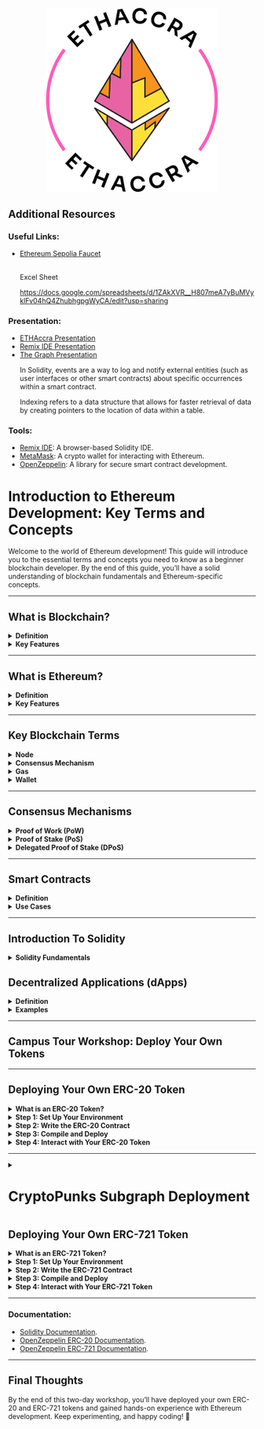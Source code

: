<div align="center" ><img width="350px" src="https://github.com/ETHAccra/Zero-To-Dapp-University-Campus-Tour/blob/main/ETHAccra-LogoFiles_PrimaryBadge.png"></div>

<h2>Additional Resources</h2>
<h3>Useful Links:</h3>
<ul>
  <li><a href="https://cloud.google.com/application/web3/faucet/ethereum/sepolia" target="_blank">Ethereum Sepolia Faucet</a></li><br>

  Excel Sheet

https://docs.google.com/spreadsheets/d/1ZAkXVR__H807meA7yBuMVyklFv04hQ4ZhubhgpgWyCA/edit?usp=sharing

</ul>
<h3>Presentation:</h3>
<ul>
  <li><a href="https://docs.google.com/presentation/d/1GsH-hoath5B_ua9r4xmvySFhFWy9rOBe/edit?usp=sharing&ouid=109207709370381780005&rtpof=true&sd=true" target="_blank">ETHAccra Presentation</a></li>
  <li><a href="https://docs.google.com/presentation/d/1UkdDAZYwNiS0rGIkdulOonFH6FDs4z9smaaj5iDim1s/edit#slide=id.g12e1023695a_0_0" target="_blank">Remix IDE Presentation</a></li>
  <li><a href="https://docs.google.com/presentation/d/1k1KdmTqtT6bBCXgeMVXWxD0qcWU2VEHHZFb5T5iFs-A/edit?usp=sharing" target="_blank">The Graph Presentation</a></li>

In Solidity, events are a way to log and notify external entities (such as user interfaces or other smart contracts) about specific occurrences within a smart contract.

Indexing refers to a data structure that allows for faster retrieval of data by creating pointers to the location of data within a table.

</ul>

<h3>Tools:</h3>
<ul>
  <li><a href="https://remix.ethereum.org/" target="_blank">Remix IDE</a>: A browser-based Solidity IDE.</li>
  <li><a href="https://metamask.io/" target="_blank">MetaMask</a>: A crypto wallet for interacting with Ethereum.</li>
  <li><a href="https://openzeppelin.com/" target="_blank">OpenZeppelin</a>: A library for secure smart contract development.</li>
</ul>

<h1>Introduction to Ethereum Development: Key Terms and Concepts</h1>

<p>Welcome to the world of Ethereum development! This guide will introduce you to the essential terms and concepts you need to know as a beginner blockchain developer. By the end of this guide, you’ll have a solid understanding of blockchain fundamentals and Ethereum-specific concepts.</p>

<hr />

<h2>What is Blockchain?</h2>

<details>
<summary><strong>Definition</strong></summary>
<p>A blockchain is a decentralized, distributed ledger that records transactions across a network of computers. Each block contains a list of transactions, and these blocks are linked together in a chain, hence the name "blockchain."</p>
</details>

<details>
<summary><strong>Key Features</strong></summary>
<ul>
  <li><strong>Decentralization</strong>: No single entity controls the network.</li>
  <li><strong>Transparency</strong>: All transactions are visible to everyone on the network.</li>
  <li><strong>Immutability</strong>: Once data is recorded, it cannot be altered.</li>
</ul>
</details>

<hr />

<h2>What is Ethereum?</h2>

<details>
<summary><strong>Definition</strong></summary>
<p>Ethereum is a decentralized, open-source blockchain platform that enables developers to build and deploy smart contracts and decentralized applications (dApps). Unlike Bitcoin, which is primarily a digital currency, Ethereum is a programmable blockchain.</p>
</details>

<details>
<summary><strong>Key Features</strong></summary>
<ul>
  <li><strong>Smart Contracts</strong>: Self-executing contracts with the terms of the agreement written in code.</li>
  <li><strong>Ether (ETH)</strong>: The native cryptocurrency of the Ethereum network, used to pay for transactions and computational services.</li>
  <li><strong>Decentralized Applications (dApps)</strong>: Applications that run on the Ethereum blockchain.</li>
</ul>
</details>

<hr />

<h2>Key Blockchain Terms</h2>

<details>
<summary><strong>Node</strong></summary>
<p>A computer that participates in the blockchain network by validating and relaying transactions. Nodes maintain a copy of the blockchain and ensure its integrity.</p>
</details>

<details>
<summary><strong>Consensus Mechanism</strong></summary>
<p>A method used to achieve agreement on the state of the blockchain across all nodes. Common consensus mechanisms include Proof of Work (PoW) and Proof of Stake (PoS).</p>
</details>

<details>
<summary><strong>Gas</strong></summary>
<p>A unit of measurement for the computational effort required to execute operations on the Ethereum network. Gas fees are paid in Ether (ETH) and compensate miners (or validators) for their work.</p>
</details>

<details>
<summary><strong>Wallet</strong></summary>
<p>A software application that allows users to interact with the blockchain. Wallets store private keys, which are used to sign transactions and prove ownership of assets.</p>
</details>

<hr />

<h2>Consensus Mechanisms</h2>

<details>
<summary><strong>Proof of Work (PoW)</strong></summary>
<p>PoW is a consensus mechanism where miners solve complex mathematical puzzles to validate transactions and create new blocks. The first miner to solve the puzzle gets to add the block to the blockchain and is rewarded with cryptocurrency.</p>

<h4>Pros:</h4>
<ul>
  <li>High security due to computational difficulty.</li>
</ul>

<h4>Cons:</h4>
<ul>
  <li>Energy-intensive and environmentally unfriendly.</li>
</ul>
</details>

<details>
<summary><strong>Proof of Stake (PoS)</strong></summary>
<p>PoS is a consensus mechanism where validators are chosen to create new blocks based on the number of tokens they hold and are willing to "stake" as collateral. Validators are rewarded with transaction fees.</p>

<h4>Pros:</h4>
<ul>
  <li>Energy-efficient compared to PoW.</li>
</ul>

<h4>Cons:</h4>
<ul>
  <li>Wealth concentration can lead to centralization.</li>
</ul>
</details>

<details>
<summary><strong>Delegated Proof of Stake (DPoS)</strong></summary>
<p>DPoS is a variation of PoS where token holders vote for a small number of delegates to validate transactions and create blocks on their behalf.</p>

<h4>Pros:</h4>
<ul>
  <li>Faster transaction processing.</li>
</ul>

<h4>Cons:</h4>
<ul>
  <li>Potential for centralization if delegates collude.</li>
</ul>
</details>

<hr />

<h2>Smart Contracts</h2>

<details>
<summary><strong>Definition</strong></summary>
<p>Smart contracts are self-executing contracts with the terms of the agreement directly written into code. They automatically execute and enforce the terms when predefined conditions are met.</p>
</details>

<details>
<summary><strong>Use Cases</strong></summary>
<ul>
  <li>Decentralized Finance (DeFi): Lending, borrowing, and trading without intermediaries.</li>
  <li>Supply Chain Management: Tracking goods and ensuring transparency.</li>
  <li>Digital Identity: Verifying identity without centralized authorities.</li>
</ul>
</details>

<hr />
<h2>Introduction To Solidity</h2>
<details>
<summary><strong> Solidity Fundamentals</strong></summary><br>



### Topics To be Covered:
- Basic syntax and structure of a Solidity contract.
- Data types: `uint`, `address`, `bool`, `string`, etc.
- Variables: State variables, local variables, and constants.
- Functions: Visibility (`public`, `private`, `internal`, `external`), and modifiers.

<h2>1. Basic Structure of a Solidity Contract</h2>
<p>A Solidity smart contract starts with the <code>pragma</code> directive, followed by the contract definition. Solidity contracts contain functions, variables, and logic that define how they interact on the blockchain.</p>
<pre><code>
// SPDX-License-Identifier: MIT
pragma solidity ^0.8.19; // Specifies the Solidity version

contract MyFirstContract {
    // Contract content goes here
}
</code></pre>

<h2>2. Data Types in Solidity</h2>
<h3>Value Types</h3>
<ul>
    <li><strong>Boolean (<code>bool</code>)</strong>: Stores <code>true</code> or <code>false</code>.</li>
    <li><strong>Unsigned Integer (<code>uint</code>)</strong>: Represents non-negative integers.</li>
    <li><strong>Signed Integer (<code>int</code>)</strong>: Stores positive and negative integers.</li>
    <li><strong>Address (<code>address</code>)</strong>: Stores Ethereum addresses.</li>
    <li><strong>Bytes (<code>bytes1</code> to <code>bytes32</code>)</strong>: Used for cryptographic operations.</li>
    <li><strong>String (<code>string</code>)</strong>: Used for storing text.</li>
</ul>

<h2>3. Functions in Solidity</h2>

***Basic Structure Of A function***<br>
<img src="https://github.com/eben619/Celo_Africa_Dao-Ghana_University_Tour/blob/main/function.avif" width="500px"><br>

<p>Functions define the behavior of a smart contract. They can be public, private, view (read-only), or payable (can receive Ether).</p>
<pre><code>
function getName() public pure returns (string memory) {
    return "KNUST_Tour"; // Returns a fixed string
}
</code></pre>

<h2>4. Variables in Solidity</h2>

<h3>State Variables</h3>
<p>State variables are permanently stored on the blockchain. They retain their values even after the contract execution ends.</p>
<pre><code>
contract Example {
    uint256 public storedNumber; // A state variable stored on the blockchain
    function setNumber(uint256 _num) public {
        storedNumber = _num; // Updates the state variable
    }
}
</code></pre>

<h3>Local Variables</h3>
<p>Local variables exist only within a function's execution scope. They do not persist on the blockchain.</p>
<pre><code>
function getNumber() public pure returns (uint256) {
    uint256 localNumber = 10; // Local variable, exists only in this function
    return localNumber;
}
</code></pre>

<h3>Global Variables</h3>
<p>Global variables provide blockchain-related information such as the sender's address, block number, or timestamp.</p>
<pre><code>
uint256 public blockNumber = block.number; // Gets the current block number
address public sender = msg.sender; // Gets the address of the sender
</code></pre>

<h2>5. Control Structures (If-Else, Loops)</h2>

<h3>If-Else Statement</h3>
<p>The if-else statement allows conditional execution of code based on specific conditions.</p>
<pre><code>
function checkEven(uint256 num) public pure returns (string memory) {
    if (num % 2 == 0) {
        return "Even"; // Returns "Even" if the number is divisible by 2
    } else {
        return "Odd"; // Returns "Odd" if the number is not divisible by 2
    }
}
</code></pre>

<h2>6. Mappings and Structs</h2>

<h3>Mappings</h3>
<p>Mappings store key-value pairs, where keys are unique, and values can be of any type.</p>
<pre><code>
mapping(address => uint256) public balances; // Maps addresses to balances

function updateBalance(address _user, uint256 _amount) public {
    balances[_user] = _amount; // Updates the balance for the user
}
</code></pre>

<h3>Structs</h3>
<p>Structs are used to define custom data structures, grouping multiple data fields.</p>
<pre><code>
struct Student {
    string name;
    uint256 age;
}

Student public student; // Declares a student struct variable

function setStudent(string memory _name, uint256 _age) public {
    student = Student(_name, _age); // Assigns values to the student struct
}
</code></pre>

<h2>7. Events and Logging</h2>
<p>Events in Solidity allow logging data on the blockchain. They are mainly used to track actions like transactions or contract updates.</p>
<pre><code>
event UserRegistered(address indexed user, uint256 timestamp); // Declares an event

function registerUser() public {
    emit UserRegistered(msg.sender, block.timestamp); // Emits an event when a user registers
}
</code></pre>

<h2>8. Modifiers</h2>
<p>Modifiers define rules that must be met before executing a function. They help enforce access control and conditions.</p>
<pre><code>
modifier onlyOwner() {
    require(msg.sender == owner, "Not the owner"); // Checks if the caller is the contract owner
    _;
}

function restrictedFunction() public onlyOwner {
    // Function logic that only the owner can execute
}
</code></pre>

<h2>9. Payable Functions (Handling Ether)</h2>
<p>Payable functions allow contracts to receive and send Ether. The <code>msg.value</code> property holds the amount of Ether sent.</p>
<pre><code>
function deposit() public payable {
    require(msg.value > 0, "Must send some Ether"); // Ensures Ether is sent
}

function getBalance() public view returns (uint256) {
    return address(this).balance; // Returns the contract's balance
}
</code></pre>

### Materials:
- **Book**: *Mastering Ethereum* (Chapter 7: Smart Contracts and Solidity).

</details>

<h2>Decentralized Applications (dApps)</h2>

<details>
<summary><strong>Definition</strong></summary>
<p>dApps are applications that run on a blockchain network rather than a centralized server. They leverage smart contracts for their backend logic and often have a frontend user interface.</p>
</details>

<details>
<summary><strong>Examples</strong></summary>
<ul>
  <li><strong>Uniswap</strong>: A decentralized exchange for trading tokens.</li>
  <li><strong>CryptoKitties</strong>: A game where users can collect and breed digital cats.</li>
  <li><strong>Compound</strong>: A DeFi platform for lending and borrowing cryptocurrencies.</li>
</ul>
</details>

<hr />

<h2>Campus Tour Workshop: Deploy Your Own Tokens</h2>

<hr />

<h2> Deploying Your Own ERC-20 Token</h2>

<details>
<summary><strong>What is an ERC-20 Token?</strong></summary>
<p>ERC-20 is a standard for fungible tokens on the Ethereum blockchain. Fungible tokens are interchangeable, like currencies (e.g., 1 ETH = 1 ETH).</p>

<h4>Key Features of ERC-20 Tokens:</h4>
<ul>
  <li><strong>Total Supply</strong>: The total number of tokens in circulation.</li>
  <li><strong>Balance</strong>: The number of tokens held by an address.</li>
  <li><strong>Transfer</strong>: Sending tokens from one address to another.</li>
  <li><strong>Approve and TransferFrom</strong>: Allowing third parties to transfer tokens on your behalf.</li>
</ul>
</details>

<details>
<summary><strong>Step 1: Set Up Your Environment</strong></summary>
<ol>
  <li>Open <a href="https://remix.ethereum.org/" target="_blank">Remix IDE</a>, a browser-based Solidity IDE.</li>
  <li>Connect your <a href="https://metamask.io/" target="_blank">MetaMask</a> wallet to Remix.</li>
  <li>Ensure MetaMask is connected to a testnet like Ropsten or Rinkeby.</li>
</ol>
</details>

<details>
<summary><strong>Step 2: Write the ERC-20 Contract</strong></summary>
<p>Here’s a simple ERC-20 token contract using OpenZeppelin’s library:</p>

<pre><code>// SPDX-License-Identifier: MIT
pragma solidity ^0.8.0;

import "@openzeppelin/contracts/token/ERC20/ERC20.sol";

contract MyToken is ERC20 {
    constructor(uint256 initialSupply) ERC20("MyToken", "MTK") {
        _mint(msg.sender, initialSupply);
    }
}</code></pre>

<h4>Explanation:</h4>
<ul>
  <li><strong><code>ERC20("MyToken", "MTK")</code></strong>: Creates a token with the name "MyToken" and symbol "MTK".</li>
  <li><strong><code>_mint(msg.sender, initialSupply)</code></strong>: Mints the initial supply of tokens to the deployer's address.</li>
</ul>
</details>

<details>
<summary><strong>Step 3: Compile and Deploy</strong></summary>
<ol>
  <li>Compile the contract in Remix.</li>
  <li>Deploy the contract to the testnet using MetaMask.</li>
  <li>Confirm the transaction in MetaMask.</li>
</ol>
</details>

<details>
<summary><strong>Step 4: Interact with Your ERC-20 Token</strong></summary>
<ol>
  <li><strong>Check Your Balance</strong>: Use the <code>balanceOf</code> function in Remix to check your token balance.</li>
  <li><strong>Transfer Tokens</strong>: Use the <code>transfer</code> function to send tokens to another address.</li>
  <li><strong>Approve and TransferFrom</strong>: Use <code>approve</code> to allow another address to spend your tokens, then use <code>transferFrom</code> to transfer tokens on their behalf.</li>
</ol>
</details>

<hr />

<details>
  <summary><h1>CryptoPunks Subgraph Deployment</h1></summary>

  <h2>1. Install The Graph CLI</h2>
  <p>Ensure you have <a href="https://thegraph.com/docs/en/developing/quick-start/">The Graph CLI</a> installed:</p>
  <pre>
  npm install -g @graphprotocol/graph-cli
  </pre>

  <h2>2. Initialize Your Subgraph</h2>
  <p>Run the following command to create a new subgraph:</p>
  <pre>
  graph init --product hosted-service crypto-punks-subgraph --from-contract 0xb47e3cd837dDF8e4c57F05d70Ab865de6e193BBB --network mainnet
  </pre>

  <p>Folder structure:</p>
  <pre>
  crypto-punks-subgraph/
  │── abis/
  │   ├── CryptoPunks.json
  │── src/
  │   ├── cryptoPunks.ts
  │── schema.graphql
  │── subgraph.yaml
  </pre>

  <h2>3. Update <code>subgraph.yaml</code></h2>
  <p>Edit the <code>subgraph.yaml</code> file:</p>
  <pre>
  specVersion: 0.0.5
  description: A subgraph to index CryptoPunks on Ethereum mainnet
  schema:
    file: ./schema.graphql
  dataSources:
    - kind: ethereum
      name: CryptoPunks
      network: mainnet
      source:
        address: "0xb47e3cd837dDF8e4c57F05d70Ab865de6e193BBB"
        abi: CryptoPunks
        startBlock: 3914495
      mapping:
        kind: ethereum/events
        apiVersion: 0.0.7
        language: wasm/assemblyscript
        entities:
          - Transfer
          - CryptoPunk
        abis:
          - name: CryptoPunks
            file: ./abis/CryptoPunks.json
        eventHandlers:
          - event: PunkTransfer(indexed address,indexed address,indexed uint256)
            handler: handlePunkTransfer
          - event: PunkBought(indexed uint256,indexed uint256,indexed address)
            handler: handlePunkBought
        file: ./src/cryptoPunks.ts
  </pre>

  <h2>4. Define the Schema (<code>schema.graphql</code>)</h2>
  <p>This defines the indexed data structure:</p>
  <pre>
  type Transfer @entity(immutable: true) {
    id: Bytes!
    from: Bytes!
    to: Bytes!
    tokenId: BigInt! 
    blockNumber: BigInt!
    transactionHash: Bytes!
  }

  type CryptoPunk @entity {
    id: ID!
    owner: Bytes!
    punkIndex: BigInt!
    blockNumber: BigInt!
  }

  type PunkSale @entity {
    id: ID!
    buyer: Bytes!
    punkIndex: BigInt!
    amount: BigInt!
    blockNumber: BigInt!
  }
  </pre>

  <h2>5. Event Handlers (<code>src/cryptoPunks.ts</code>)</h2>
  <p>Implement event handlers in AssemblyScript:</p>
  <pre>
  import {
    PunkTransfer as PunkTransferEvent,
    PunkBought as PunkBoughtEvent,
  } from "../generated/CryptoPunks/CryptoPunks"
  import {
    CryptoPunk,
    Transfer,
    PunkSale
  } from "../generated/schema"

  export function handlePunkTransfer(event: PunkTransferEvent): void {
    let transfer = new Transfer(event.transaction.hash.concatI32(event.logIndex.toI32()))
    transfer.from = event.params.from
    transfer.to = event.params.to
    transfer.tokenId = event.params.tokenIndex
    transfer.blockNumber = event.block.number
    transfer.transactionHash = event.transaction.hash
    transfer.save()

    let punk = CryptoPunk.load(event.params.tokenIndex.toString());
    if (punk == null) {
      punk = new CryptoPunk(event.params.tokenIndex.toString());
    }
    punk.owner = event.params.to;
    punk.punkIndex = event.params.tokenIndex;
    punk.blockNumber = event.block.number;
    punk.save();
  }

  export function handlePunkBought(event: PunkBoughtEvent): void {
    let sale = new PunkSale(event.transaction.hash.concatI32(event.logIndex.toI32()));
    sale.buyer = event.params.to;
    sale.punkIndex = event.params.tokenIndex;
    sale.amount = event.params.amount;
    sale.blockNumber = event.block.number;
    sale.save();
  }
  </pre>

  <h2>6. Create ABI File (<code>abis/CryptoPunks.json</code>)</h2>
  <p>Get the CryptoPunks ABI from <a href="https://etherscan.io/address/0xb47e3cd837dDF8e4c57F05d70Ab865de6e193BBB#code">Etherscan</a> and save it as <code>abis/CryptoPunks.json</code>.</p>

  <h2>7. Deploy the Subgraph</h2>
  <p>Run the following commands:</p>
  <pre>
  graph auth --product hosted-service &lt;DEPLOY_KEY&gt;
  graph codegen
  graph build
  graph deploy --product hosted-service &lt;GITHUB_USERNAME&gt;/crypto-punks-subgraph
  </pre>

  <p>Replace <code>&lt;DEPLOY_KEY&gt;</code> with your The Graph API key and <code>&lt;GITHUB_USERNAME&gt;</code> with your GitHub username.</p>

  <h2>8. Query Data</h2>
  <p>Use the GraphQL Playground to fetch indexed CryptoPunks:</p>
  <pre>
  {
    transfers(where: {tokenId: "999"}, orderBy: blockNumber, orderDirection: asc) {
      id
      tokenId
      from
      to
      blockNumber
    }
    cryptoPunks(where: {id: "999"}) {
      id
      owner
      punkIndex
      blockNumber
    }
    punkSales(where: {punkIndex: "999"}) {
      id
      buyer
      amount
      blockNumber
    }
  }
  </pre>

  <h2>Conclusion</h2>
  <p>This setup allows you to track CryptoPunks ownership transfers, sales, and metadata efficiently using The Graph. 🚀</p>

</details>


<h2> Deploying Your Own ERC-721 Token</h2>

<details>
<summary><strong>What is an ERC-721 Token?</strong></summary>
<p>ERC-721 is a standard for non-fungible tokens (NFTs) on the Ethereum blockchain. NFTs are unique and indivisible, like collectibles or digital art.</p>

<h4>Key Features of ERC-721 Tokens:</h4>
<ul>
  <li><strong>Token ID</strong>: A unique identifier for each token.</li>
  <li><strong>Owner</strong>: The address that owns a specific token.</li>
  <li><strong>Metadata</strong>: Additional information about the token (e.g., image, description).</li>
</ul>

Storage of your NFT metadata and art file. 

https://pinata.cloud/

Generating your metadata (json) file

https://app.imintify.com/metadata

</details>

<details>
<summary><strong>Step 1: Set Up Your Environment</strong></summary>
<ol>
  <li>Open <a href="https://remix.ethereum.org/" target="_blank">Remix IDE</a>.</li>
  <li>Connect your <a href="https://metamask.io/" target="_blank">MetaMask</a> wallet to Remix.</li>
  <li>Ensure MetaMask is connected to a testnet like Ropsten or Rinkeby.</li>
</ol>
</details>

<details>
<summary><strong>Step 2: Write the ERC-721 Contract</strong></summary>
<p>Here’s a simple ERC-721 token contract using OpenZeppelin’s library:</p>

<pre><code>// SPDX-License-Identifier: MIT
pragma solidity ^0.8.0;

import "@openzeppelin/contracts/token/ERC721/ERC721.sol";
import "@openzeppelin/contracts/utils/Counters.sol";

contract MyNFT is ERC721 {
    using Counters for Counters.Counter;
    Counters.Counter private _tokenIds;

    constructor() ERC721("MyNFT", "MNFT") {}

    function mintNFT(address recipient, string memory tokenURI) public returns (uint256) {
        _tokenIds.increment();
        uint256 newItemId = _tokenIds.current();
        _mint(recipient, newItemId);
        _setTokenURI(newItemId, tokenURI);
        return newItemId;
    }
}</code></pre>

<h4>Explanation:</h4>
<ul>
  <li><strong><code>ERC721("MyNFT", "MNFT")</code></strong>: Creates an NFT collection with the name "MyNFT" and symbol "MNFT".</li>
  <li><strong><code>mintNFT</code></strong>: Mints a new NFT and assigns it to the recipient with a unique token ID and metadata URI.</li>
</ul>
</details>

<details>
<summary><strong>Step 3: Compile and Deploy</strong></summary>
<ol>
  <li>Compile the contract in Remix.</li>
  <li>Deploy the contract to the testnet using MetaMask.</li>
  <li>Confirm the transaction in MetaMask.</li>
</ol>
</details>

<details>
<summary><strong>Step 4: Interact with Your ERC-721 Token</strong></summary>
<ol>
  <li><strong>Mint Your First NFT</strong>: Call the <code>mintNFT</code> function with your address and a metadata URI (e.g., an IPFS link).</li>
  <li><strong>Check Ownership</strong>: Use the <code>ownerOf</code> function in Remix to check who owns a specific token.</li>
  <li><strong>Transfer NFTs</strong>: Use the <code>transferFrom</code> function to send an NFT to another address.</li>
</ol>
</details>

<hr />

<h3>Documentation:</h3>
<ul>
  <li><a href="https://soliditylang.org/" target="_blank">Solidity Documentation</a>.</li>
  <li><a href="https://docs.openzeppelin.com/contracts/4.x/erc20" target="_blank">OpenZeppelin ERC-20 Documentation</a>.</li>
  <li><a href="https://docs.openzeppelin.com/contracts/4.x/erc721" target="_blank">OpenZeppelin ERC-721 Documentation</a>.</li>
</ul>

<hr />

<h2>Final Thoughts</h2>

<p>By the end of this two-day workshop, you’ll have deployed your own ERC-20 and ERC-721 tokens and gained hands-on experience with Ethereum development. Keep experimenting, and happy coding! 🚀</p>
